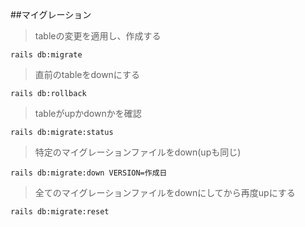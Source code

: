##マイグレーション
>tableの変更を適用し、作成する
```
rails db:migrate
```
>直前のtableをdownにする
```
rails db:rollback
```
>tableがupかdownかを確認
```
rails db:migrate:status
```
>特定のマイグレーションファイルをdown(upも同じ)
```
rails db:migrate:down VERSION=作成日
```
>全てのマイグレーションファイルをdownにしてから再度upにする
```
rails db:migrate:reset
```